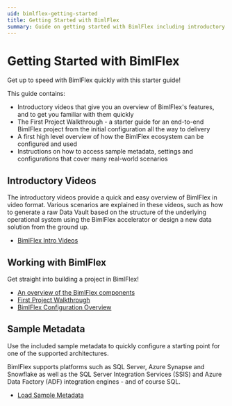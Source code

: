 ```yaml
---
uid: bimlflex-getting-started
title: Getting Started with BimlFlex
summary: Guide on getting started with BimlFlex including introductory videos, initial configuration, and first project walkthrough
---
```

# Getting Started with BimlFlex

Get up to speed with BimlFlex quickly with this starter guide!

This guide contains:

* Introductory videos that give you an overview of BimlFlex's features, and to get you familiar with them quickly
* The First Project Walkthrough - a starter guide for an end-to-end BimlFlex project from the initial configuration all the way to delivery
* A first high level overview of how the BimlFlex ecosystem can be configured and used
* Instructions on how to access sample metadata, settings and configurations that cover many real-world scenarios

## Introductory Videos

The introductory videos provide a quick and easy overview of BimlFlex in video format. Various scenarios are explained in these videos, such as how to generate a raw Data Vault based on the structure of the underlying operational system using the BimlFlex accelerator or design a new data solution from the ground up.

* [BimlFlex Intro Videos](xref:bimlflex-getting-started-intro-videos)

## Working with BimlFlex

Get straight into building a project in BimlFlex!

* [An overview of the BimlFlex components](xref:bimlflex-components-overview)
* [First Project Walkthrough](xref:bimlflex-getting-started-first-project-walkthrough)
* [BimlFlex Configuration Overview](xref:bimlflex-getting-started-initial-configuration)

## Sample Metadata

Use the included sample metadata to quickly configure a starting point for one of the supported architectures.

BimlFlex supports platforms such as SQL Server, Azure Synapse and Snowflake as well as the SQL Server Integration Services (SSIS) and Azure Data Factory (ADF) integration engines - and of course SQL.

* [Load Sample Metadata](xref:bimlflex-getting-started-sample-metadata)
